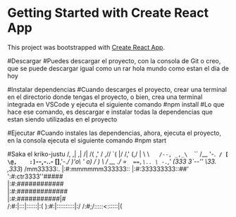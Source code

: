 # Getting Started with Create React App

This project was bootstrapped with [Create React App](https://github.com/facebook/create-react-app).

#Descargar 
#Puedes descargar el proyecto, con la consola de Git o creo, que se puede descargar igual como un rar 
hola mundo como estan el dia de hoy

#Instalar dependencias 
#Cuando descarges el proyecto, crear una terminal en el directorio donde tengas el proyecto, o bien, crea una terminal integrada en VSCode y ejecuta el siguiente comando 
#npm install 
#Lo que hace ese comando, es descargar e instalar todas la dependencias que estan siendo utilizadas en el proyecto 

#Ejecutar 
#Cuando instales las dependencias, ahora, ejecuta el proyecto, en la consola ejecuta el siguiente comando 
#npm start 
    
#Saka el kriko-justu
                 /,   ,|   ,|
             /| /(  ,' / ,//
          \`( |/ /,'  (,/ |
           \ \ ` `   `  /--,
         _,_\ `  ` `  ``  /__
          '-.____________`  /
            [  \@,    :] `--,-..-
            [__________]__,'-._/
             )'o\ ' o) \/ )
             \  /   __  ./
              \=`   ==,\..
               \ -. `,' (333
               3`--''    \33.
             ,333_) /mm33333:.
            |:#:mmmmmm333333::
            |:#:333333333::##'
            ':#:ctr3333''#####\
             |:#:#\###########\
             |:#:##\###########\
             |:#:###\########|#\
             /:#:|:::\|::::::|:(
             ):#:|::::\::::::|:/
            /:#;/:::::<::::::|(
